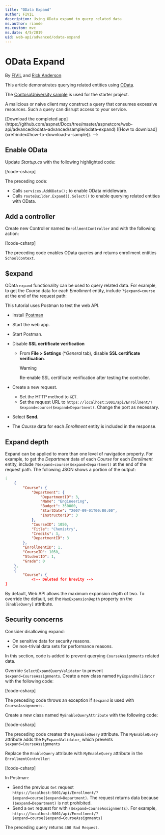 ```yaml
---
title: "OData Expand"
author: FIVIL
description: Using OData expand to query related data
ms.author: riande
ms.custom: mvc
ms.date: 4/5/2019
uid: web-api/advanced/odata-expand
---
```


# OData Expand

By [FIVIL](https://twitter.com/F_IVI_L) and [Rick Anderson](https://twitter.com/RickAndMSFT)

This article demonstrates querying related entities using [OData](https://www.odata.org/).

The [ContosoUniversity sample](https://github.com/aspnet/AspNetCore.Docs/tree/master/aspnetcore/data/ef-rp/intro/samples/cu21) is used for the starter project.

A malicious or naive client may construct a query that consumes excessive resources. Such a query can disrupt access to your service.<!-- Review <xref:web-api/advanced/odata-security> before starting this tutorial. -->

<!-->
[Download the completed app](https://github.com/aspnet/Docs/tree/master/aspnetcore/web-api/advanced/odata-advanced/sample/odata-expand) ([How to download](xref:index#how-to-download-a-sample)).
-->

## Enable OData

Update *Startup.cs* with the following highlighted code:

[!code-csharp[](odata-advanced/sample/odata-expand/Startup.cs?highlight=19,36-40&name=snippet)]

The preceding  code:

* Calls `services.AddOData();` to enable OData middleware.
* Calls `routeBuilder.Expand().Select()` to enable querying related entities with OData.

## Add a controller

Create new Controller named `EnrollmentController` and with the following action:

[!code-csharp[](odata-advanced/sample/odata-expand/Controllers/EnrollmentController.cs?name=snippet_EnableQuery)]

The preceding code enables OData queries and returns enrollment entities `SchoolContext`.

## $expand

OData `expand` functionality can be used to query related data. For example, to get the *Course* data for each *Enrollment* entity, include `?$expand=course` at the end of the request path:

This tutorial uses Postman to test the web API.

* Install [Postman](https://www.getpostman.com/apps)
* Start the web app.
* Start Postman.
* Disable **SSL certificate verification**
  
  * From  **File > Settings** (**General* tab), disable **SSL certificate verification**.
    > [!WARNING]
    > Re-enable SSL certificate verification after testing the controller.

* Create a new request.
  * Set the HTTP method to `GET`.
  * Set the request URL to `https://localhost:5001/api/Enrollment/?$expand=course($expand=Department)`. Change the port as necessary.
* Select **Send**.
* The *Course* data for each *Enrollment* entity is included in the response.

## Expand depth

Expand can be applied to more than one level of navigation property. For example, to get the *Department* data of each *Course* for each *Enrollment* entity, include `?$expand=course($expand=Department)` at the end of the request path. The following JSON shows a portion of the output:

```json
[
    {
        "Course": {
            "Department": {
                "DepartmentID": 3,
                "Name": "Engineering",
                "Budget": 350000,
                "StartDate": "2007-09-01T00:00:00",
                "InstructorID": 3
            },
            "CourseID": 1050,
            "Title": "Chemistry",
            "Credits": 3,
            "DepartmentID": 3
        },
        "EnrollmentID": 1,
        "CourseID": 1050,
        "StudentID": 1,
        "Grade": 0
    },
    {
        "Course": {
            <!-- Deleted for brevity -->
]
```

By default, Web API allows the maximum expansion depth of two. To override the default, set the `MaxExpansionDepth` property on the `[EnableQuery]` attribute.

## Security concerns

Consider disallowing expand:

* On sensitive data for security reasons.
* On non-trivial data sets for performance reasons.

In this section, code is added to prevent querying `CourseAssignments` related data.

Override `SelectExpandQueryValidator` to prevent `$expand=CourseAssignments`. Create a new class named `MyExpandValidator` with the following code:

[!code-csharp[](odata-advanced/sample/odata-expand/ODataValidators/MyExpandValidator.cs?name=snippet)]

The preceding code throws an exception if `$expand` is used with `CourseAssignments`.

Create a new class named `MyEnableQueryAttribute` with the following code:

[!code-csharp[](odata-advanced/sample/odata-expand/ODataValidators/MyEnableQueryAttribute.cs?name=snippet)]

The preceding code creates the `MyEnableQuery` attribute. The `MyEnableQuery` attribute adds the `MyExpandValidator`, which prevents `$expand=CourseAssignments`

Replace the `EnableQuery` attribute with `MyEnableQuery` attribute in the `EnrollmentController`:

[!code-csharp[](odata-advanced/sample/odata-expand/Controllers/EnrollmentController.cs?name=snippet_MyEnableQuery)]

In Postman:

* Send the previous `Get` request `https://localhost:5001/api/Enrollment/?$expand=course($expand=Department)`. The request returns data because `($expand=Department)` is not prohibited.
* Send a `Get` request for with `($expand=CourseAssignments)`. For example, `https://localhost:5001/api/Enrollment/?$expand=course($expand=CourseAssignments)`

 The preceding query returns `400 Bad Request`.